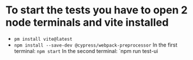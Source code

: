 # To start the tests you have to open 2 node terminals and vite installed
- `pm install vite@latest`
- `npm install --save-dev @cypress/webpack-preprocessor`
In the first terminal: `npm start`
In the second terminal: `npm run test-ui